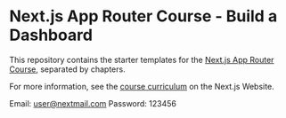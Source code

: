 # Next.js App Router Course - Build a Dashboard

This repository contains the starter templates for the [Next.js App Router Course](https://nextjs.org/learn), separated by chapters.

For more information, see the [course curriculum](https://nextjs.org/learn) on the Next.js Website.

Email: user@nextmail.com
Password: 123456
